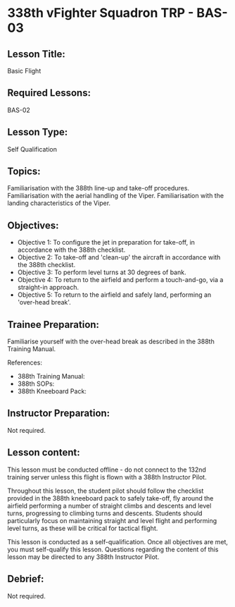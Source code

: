 # 338th vFighter Squadron TRP - BAS-03

## Lesson Title:
Basic Flight

## Required Lessons:
BAS-02

## Lesson Type:
Self Qualification

## Topics:
Familiarisation with the 388th line-up and take-off procedures.
Familiarisation with the aerial handling of the Viper.
Familiarisation with the landing characteristics of the Viper.

## Objectives:
* Objective 1: To configure the jet in preparation for take-off, in accordance with the 388th checklist.
* Objective 2: To take-off and 'clean-up' the aircraft in accordance with the 388th checklist.
* Objective 3: To perform level turns at 30 degrees of bank.
* Objective 4: To return to the airfield and perform a touch-and-go, via a straight-in approach.
* Objective 5: To return to the airfield and safely land, performing an 'over-head break'.

## Trainee Preparation:
Familiarise yourself with the over-head break as described in the 388th Training Manual.

References:
* 388th Training Manual:
* 388th SOPs:
* 388th Kneeboard Pack:

## Instructor Preparation:
Not required.

## Lesson content:
This lesson must be conducted offline - do not connect to the 132nd training server unless this flight is flown with a 388th Instructor Pilot.

Throughout this lesson, the student pilot should follow the checklist provided in the 388th kneeboard pack to safely take-off, fly around the airfield performing a number of straight climbs and descents and level turns, progressing to climbing turns and descents. Students should particularly focus on maintaining straight and level flight and performing level turns, as these will be critical for tactical flight.

This lesson is conducted as a self-qualification. Once all objectives are met, you must self-qualify this lesson.
Questions regarding the content of this lesson may be directed to any 388th Instructor Pilot.

## Debrief:
Not required.
